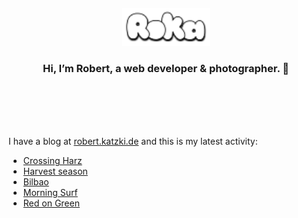 <div align="center">
  <br>
  <br>
  <br>
  <br>
  <a href="https://robert.katzki.de/">
    <img width="140" src="https://github.com/ro-ka/ro-ka/blob/master/logo.svg" alt="Roka">
  </a>
  <br>
  <h3>Hi, I’m Robert, a web developer & photographer. 👋</h3>
 
  <br>
  <br>
  <br>
  <br>
</div>

I have a blog at [robert.katzki.de](https://robert.katzki.de/) and this is my latest activity:
<!-- BLOG-POST-LIST:START -->
- [Crossing Harz](https://robert.katzki.de/photos/2025/crossing-harz)
- [Harvest season](https://robert.katzki.de/photos/2025/harvest-season)
- [Bilbao](https://robert.katzki.de/photos/2025/bilbao)
- [Morning Surf](https://robert.katzki.de/photos/2025/morning-surf)
- [Red on Green](https://robert.katzki.de/photos/2025/red-on-green)
<!-- BLOG-POST-LIST:END -->
